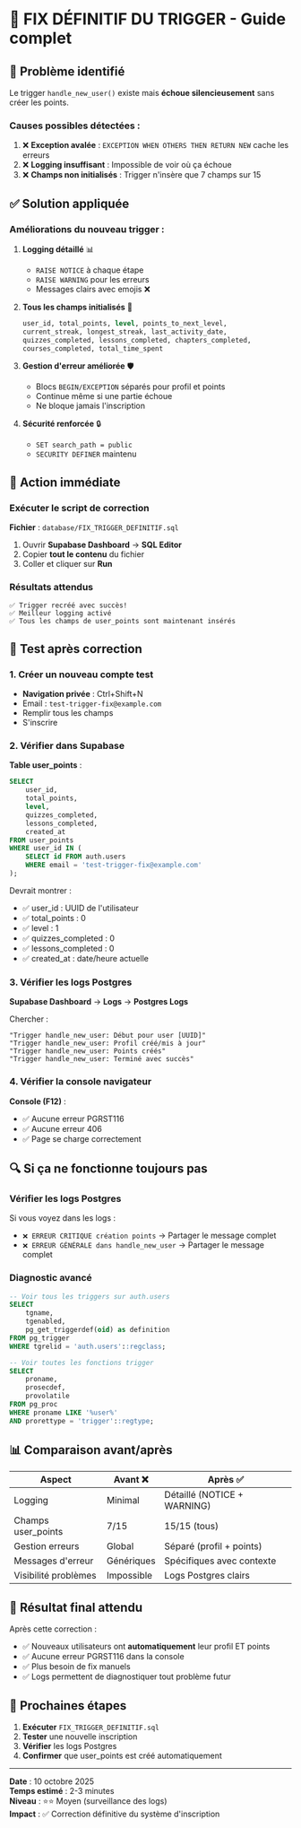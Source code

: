 # 🔧 FIX DÉFINITIF DU TRIGGER - Guide complet

## 🚨 Problème identifié

Le trigger `handle_new_user()` existe mais **échoue silencieusement** sans créer les points.

### Causes possibles détectées :
1. ❌ **Exception avalée** : `EXCEPTION WHEN OTHERS THEN RETURN NEW` cache les erreurs
2. ❌ **Logging insuffisant** : Impossible de voir où ça échoue
3. ❌ **Champs non initialisés** : Trigger n'insère que 7 champs sur 15

## ✅ Solution appliquée

### Améliorations du nouveau trigger :

1. **Logging détaillé** 📊
   - `RAISE NOTICE` à chaque étape
   - `RAISE WARNING` pour les erreurs
   - Messages clairs avec emojis ❌

2. **Tous les champs initialisés** 🎯
   ```sql
   user_id, total_points, level, points_to_next_level,
   current_streak, longest_streak, last_activity_date,
   quizzes_completed, lessons_completed, chapters_completed,
   courses_completed, total_time_spent
   ```

3. **Gestion d'erreur améliorée** 🛡️
   - Blocs `BEGIN/EXCEPTION` séparés pour profil et points
   - Continue même si une partie échoue
   - Ne bloque jamais l'inscription

4. **Sécurité renforcée** 🔒
   - `SET search_path = public`
   - `SECURITY DEFINER` maintenu

## 🎯 Action immédiate

### Exécuter le script de correction

**Fichier** : `database/FIX_TRIGGER_DEFINITIF.sql`

1. Ouvrir **Supabase Dashboard** → **SQL Editor**
2. Copier **tout le contenu** du fichier
3. Coller et cliquer sur **Run**

### Résultats attendus

```
✅ Trigger recréé avec succès!
✅ Meilleur logging activé
✅ Tous les champs de user_points sont maintenant insérés
```

## 🧪 Test après correction

### 1. Créer un nouveau compte test

- **Navigation privée** : Ctrl+Shift+N
- Email : `test-trigger-fix@example.com`
- Remplir tous les champs
- S'inscrire

### 2. Vérifier dans Supabase

**Table user_points** :
```sql
SELECT 
    user_id,
    total_points,
    level,
    quizzes_completed,
    lessons_completed,
    created_at
FROM user_points
WHERE user_id IN (
    SELECT id FROM auth.users 
    WHERE email = 'test-trigger-fix@example.com'
);
```

Devrait montrer :
- ✅ user_id : UUID de l'utilisateur
- ✅ total_points : 0
- ✅ level : 1
- ✅ quizzes_completed : 0
- ✅ lessons_completed : 0
- ✅ created_at : date/heure actuelle

### 3. Vérifier les logs Postgres

**Supabase Dashboard** → **Logs** → **Postgres Logs**

Chercher :
```
"Trigger handle_new_user: Début pour user [UUID]"
"Trigger handle_new_user: Profil créé/mis à jour"
"Trigger handle_new_user: Points créés"
"Trigger handle_new_user: Terminé avec succès"
```

### 4. Vérifier la console navigateur

**Console (F12)** :
- ✅ Aucune erreur PGRST116
- ✅ Aucune erreur 406
- ✅ Page se charge correctement

## 🔍 Si ça ne fonctionne toujours pas

### Vérifier les logs Postgres

Si vous voyez dans les logs :
- `❌ ERREUR CRITIQUE création points` → Partager le message complet
- `❌ ERREUR GÉNÉRALE dans handle_new_user` → Partager le message complet

### Diagnostic avancé

```sql
-- Voir tous les triggers sur auth.users
SELECT 
    tgname,
    tgenabled,
    pg_get_triggerdef(oid) as definition
FROM pg_trigger
WHERE tgrelid = 'auth.users'::regclass;

-- Voir toutes les fonctions trigger
SELECT 
    proname,
    prosecdef,
    provolatile
FROM pg_proc
WHERE proname LIKE '%user%'
AND prorettype = 'trigger'::regtype;
```

## 📊 Comparaison avant/après

| Aspect | Avant ❌ | Après ✅ |
|--------|---------|---------|
| Logging | Minimal | Détaillé (NOTICE + WARNING) |
| Champs user_points | 7/15 | 15/15 (tous) |
| Gestion erreurs | Global | Séparé (profil + points) |
| Messages d'erreur | Génériques | Spécifiques avec contexte |
| Visibilité problèmes | Impossible | Logs Postgres clairs |

## 🎯 Résultat final attendu

Après cette correction :
- ✅ Nouveaux utilisateurs ont **automatiquement** leur profil ET points
- ✅ Aucune erreur PGRST116 dans la console
- ✅ Plus besoin de fix manuels
- ✅ Logs permettent de diagnostiquer tout problème futur

## 🚀 Prochaines étapes

1. **Exécuter** `FIX_TRIGGER_DEFINITIF.sql`
2. **Tester** une nouvelle inscription
3. **Vérifier** les logs Postgres
4. **Confirmer** que user_points est créé automatiquement

---

**Date** : 10 octobre 2025  
**Temps estimé** : 2-3 minutes  
**Niveau** : ⭐⭐ Moyen (surveillance des logs)  
**Impact** : ✅ Correction définitive du système d'inscription
